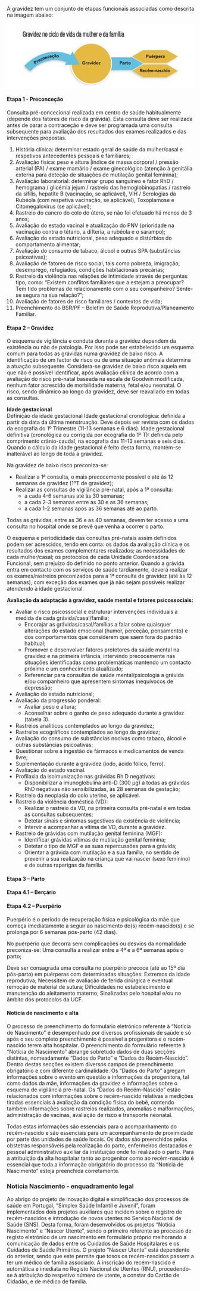 A gravidez tem um conjunto de etapas funcionais associadas como descrita na imagem abaixo:

<img src="gravidez1.png" alt="An overview of access to resources"/>
<br clear="all"/>

#### Etapa 1 - Preconceção
Consulta pré-concecional realizada em centro de saúde habitualmente (depende dos fatores de risco da grávida). Esta consulta deve ser realizada antes de parar a contraceção e deve ser programada uma consulta subsequente para avaliação dos resultados dos exames realizados e das intervenções propostas.

1.	História clínica: determinar estado geral de saúde da mulher/casal e respetivos antecedentes pessoais e familiares; 
2.	Avaliação física: peso e altura |índice de massa corporal / pressão arterial (PA) / exame mamário / exame ginecológico (atenção à genitália externa para deteção de situações de mutilação genital feminina); 
3.	Avaliação laboratorial: determinar grupo sanguíneo e fator RhD / hemograma / glicémia jejum / rastreio das hemoglobinopatias / rastreio da sífilis, hepatite B (vacinação, se aplicável), VIH / Serologias da Rubéola (com respetiva vacinação, se aplicável), Toxoplamose e Citomegalovirus (se aplicável); 
4.	Rastreio do cancro do colo do útero, se não foi efetuado há menos de 3 anos; 
5.	Avaliação do estado vacinal e atualização do PNV (prioridade na vacinação contra o tétano, a difteria, a rubéola e o sarampo); 
6.	Avaliação do estado nutricional, peso adequado e distúrbios do comportamento alimentar; 
7.	Avaliação do consumo de tabaco, álcool e outras SPA (substâncias psicoativas); 
8.	Avaliação de fatores de risco social, tais como pobreza, imigração, desemprego, refugiados, condições habitacionais precárias; 
9.	Rastreio da violência nas relações de intimidade através de perguntas tipo, como: “Existem conflitos familiares que a estejam a preocupar? Tem tido problemas de relacionamento com o seu companheiro? Sente-se segura na sua relação?”; 
10.	Avaliação de fatores de risco familiares / contextos de vida; 
11.	Preenchimento do BSR/PF – Boletim de Saúde Reprodutiva/Planeamento Familiar. 

#### Etapa 2 – Gravidez
O esquema de vigilância e conduta durante a gravidez dependem da existência ou não de patologia. Por isso pode ser estabelecido um esquema comum para todas as grávidas numa gravidez de baixo risco. A identificação de um factor de risco ou de uma situação anómala determina a atuação subsequente. Considera-se gravidez de baixo risco aquela em que não é possível identificar, após avaliação clínica de acordo com a avaliação do risco pré-natal baseada na escala de Goodwin modificada, nenhum fator acrescido de morbilidade materna, fetal e/ou neonatal. O risco, sendo dinâmico ao longo da gravidez, deve ser reavaliado em todas as consultas.

**Idade gestacional**  
Definição da idade gestacional Idade gestacional cronológica: definida a partir da data da última menstruação. Deve depois ser revista com os dados da ecografia do 1º Trimestre (11-13 semanas e 6 dias). 
Idade gestacional definitiva (cronológica ou corrigida por ecografia do 1º T): definida pelo comprimento crânio-caudal, na ecografia das 11-13 semanas e seis dias. Quando o cálculo da idade gestacional é feito desta forma, mantém-se inalterável ao longo de toda a gravidez.

Na gravidez de baixo risco preconiza-se: 
* Realizar a 1ª consulta, o mais precocemente possível e até às 12 semanas de gravidez (1ºT de gravidez); 
* Realizar as consultas de vigilância pré-natal, após a 1ª consulta: 
  * a cada 4-6 semanas até às 30 semanas; 
  * a cada 2-3 semanas entre as 30 e as 36 semanas; 
  * a cada 1-2 semanas após as 36 semanas até ao parto. 
  
Todas as grávidas, entre as 36 e as 40 semanas, devem ter acesso a uma consulta no hospital onde se prevê que venha a ocorrer o parto.

O esquema e periodicidade das consultas pré-natais assim definidos podem ser acrescidos, tendo em conta: os dados da avaliação clínica e os resultados dos exames complementares realizados; as necessidades de cada mulher/casal; os protocolos de cada Unidade Coordenadora Funcional, sem prejuízo do definido no ponto anterior. Quando a grávida entra em contacto com os serviços de saúde tardiamente, deverá realizar os exames/rastreios preconizados para a 1ª consulta de gravidez (até às 12 semanas), com exceção dos exames que já não sejam possíveis realizar atendendo à idade gestacional.

**Avaliação da adaptação à gravidez, saúde mental e fatores psicossociais:**  

* Avaliar o risco psicossocial e estruturar intervenções individuais à medida de cada grávida/casal/família;
  * Encorajar as grávidas/casal/famílias a falar sobre quaisquer alterações do estado emocional (humor, perceção, pensamento) e dos comportamentos que considerem que saem fora do padrão habitual; 
  * Promover e desenvolver fatores protetores da saúde mental na gravidez e na primeira infância, intervindo precocemente nas situações identificadas como problemáticas mantendo um contacto próximo e um conhecimento atualizado;
  * Referenciar para consultas de saúde mental/psicologia a grávida e/ou companheiro que apresentem sintomas inequívocos de depressão;
* Avaliação do estado nutricional;
* Avaliação da progressão ponderal: 
  * Avaliar peso e altura;
  * Aconselhar sobre o ganho de peso adequado durante a gravidez (tabela 3). 
* Rastreios analíticos contemplados ao longo da gravidez;
* Rastreios ecográficos contemplados ao longo da gravidez;
* Avaliação do consumo de substâncias nocivas como tabaco, álcool e outras substâncias psicoativas;
* Questionar sobre a ingestão de fármacos e medicamentos de venda livre;
* Suplementação durante a gravidez (iodo, ácido fólico, ferro).
* Avaliação do estado vacinal.
* Profilaxia da isoimunização nas grávidas Rh D negativas: 
  * Disponibilizar a imunoglobulina anti-D (300 µg) a todas as grávidas RhD negativas não sensibilizadas, às 28 semanas de gestação;
* Rastreio da neoplasia do colo uterino, se aplicável.
* Rastreio da violência doméstica (VD): 
  * Realizar o rastreio da VD, na primeira consulta pré-natal e em todas as consultas subsequentes; 
  * Detetar sinais e sintomas sugestivos da existência de violência; 
  * Intervir e acompanhar a vítima de VD, durante a gravidez.
* Rastreio de grávidas com mutilação genital feminina (MGF): 
  * Identificar grávidas vítimas de mutilação genital feminina;
  * Detetar o tipo de MGF e as suas repercussões para a grávida;
  * Orientar a grávida com mutilação e a sua família, no sentido de prevenir a sua realização na criança que vai nascer (sexo feminino) e de outras raparigas da família.

####  Etapa 3 – Parto

#### Etapa 4.1 – Berçário

####  Etapa 4.2 – Puerpério

Puerpério é o período de recuperação física e psicológica da mãe que começa imediatamente a seguir ao nascimento do(s) recém-nascido(s) e se prolonga por 6 semanas pós-parto (42 dias). 

No puerpério que decorra sem complicações ou desvios da normalidade preconiza-se:
Uma consulta a realizar entre a 4ª e a 6ª semanas após o parto; 

Deve ser consagrada uma consulta no puerpério precoce (até ao 15º dia pós-parto) em puérperas com determinadas situações: 
Extremos da idade reprodutiva; 
Necessitem de avaliação de ferida cirúrgica e eventual remoção de material de sutura; 
Dificuldades no estabelecimento e manutenção do aleitamento materno; 
Sinalizadas pelo hospital e/ou no âmbito dos protocolos da UCF.

#### Noticia de nascimento e alta

O processo de preenchimento do formulário eletrónico referente à “Notícia de Nascimento” é desempenhado por diversos profissionais de saúde e só após o seu completo preenchimento é possível a progenitora e o recém-nascido terem alta hospitalar. O preenchimento do formulário referente à “Notícia de Nascimento”
abrange sobretudo dados de duas secções distintas, nomeadamente “Dados do Parto” e “Dados do Recém-Nascido”. Dentro destas secções existem diversos campos de
preenchimento obrigatório e com diferente cardinalidade. Os “Dados do Parto” agregam informações sobre o evento em questão e informações da progenitora, tal como dados da
mãe, informações da gravidez e informações sobre o esquema de vigilância pré-natal. Os “Dados do Recém-Nascido” estão relacionados com informações sobre o recém-nascido
relativas a medições tiradas essenciais à avaliação da condição física do bebé, contendo também informações sobre rastreios realizados, anomalias e malformações, administração de vacinas, avaliação de risco e transporte neonatal.


Todas estas informações são essenciais para o acompanhamento do recém-nascido e são essenciais para um acompanhamento de proximidade por parte das unidades de saúde locais.
Os dados são preenchidos pelos obstetras responsáveis pela realização do parto, enfermeiros destacados e pessoal administrativo auxiliar da instituição onde foi realizado o parto. Para a atribuição da alta hospitalar tanto ao progenitor como ao recém-nascido é essencial que toda
a informação obrigatório do processo da “Notícia de Nascimento” esteja preenchida corretamente.

### Noticia Nascimento - enquadramento legal

Ao abrigo do projeto de inovação digital e simplificação dos processos de saúde em Portugal,
“Simplex Saúde Infantil e Juvenil”, foram implementados dois projetos auxiliares que incidem
sobre o registro de recém-nascidos e introdução de novos utentes no Serviço Nacional de
Saúde (SNS). Desta forma, foram desenvolvidos os projetos “Notícia Nascimento” e “Nascer
Utente”, sendo o primeiro referente ao processo de registo eletrónico de um nascimento em
formulário próprio melhorando a comunicação de dados entre os Cuidados de Saúde
Hospitalares e os Cuidados de Saúde Primários. O projeto “Nascer Utente” está dependente do
anterior, sendo que este permite que tosos os recém-nascidos passem a ter um médico de
família associado. A inscrição do recém-nascido é automática e imediata no Registo Nacional
de Utentes (RNU), procedendo-se à atribuição do respetivo número de utente, a constar do
Cartão de Cidadão, e de médico de família.


